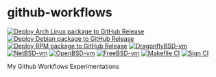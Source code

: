 # github-workflows

[![Deploy Arch Linux package to GitHub Release](https://github.com/gportay/github-workflows/actions/workflows/pkg-package.yml/badge.svg)](https://github.com/gportay/github-workflows/actions/workflows/pkg-package.yml)
[![Deploy Debian package to GitHub Release](https://github.com/gportay/github-workflows/actions/workflows/deb-package.yml/badge.svg)](https://github.com/gportay/github-workflows/actions/workflows/deb-package.yml)
[![Deploy RPM package to GitHub Release](https://github.com/gportay/github-workflows/actions/workflows/rpm-package.yml/badge.svg)](https://github.com/gportay/github-workflows/actions/workflows/rpm-package.yml)
[![DragonflyBSD-vm](https://github.com/gportay/github-workflows/actions/workflows/DragonflyBSD-vm.yml/badge.svg)](https://github.com/gportay/github-workflows/actions/workflows/DragonflyBSD-vm.yml)
[![NetBSD-vm](https://github.com/gportay/github-workflows/actions/workflows/NetBSD-vm.yml/badge.svg)](https://github.com/gportay/github-workflows/actions/workflows/NetBSD-vm.yml)
[![OpenBSD-vm](https://github.com/gportay/github-workflows/actions/workflows/OpenBSD-vm.yml/badge.svg)](https://github.com/gportay/github-workflows/actions/workflows/OpenBSD-vm.yml)
[![FreeBSD-vm](https://github.com/gportay/github-workflows/actions/workflows/FreeBSD-vm.yml/badge.svg)](https://github.com/gportay/github-workflows/actions/workflows/FreeBSD-vm.yml)
[![Makefile CI](https://github.com/gportay/github-workflows/actions/workflows/makefile.yml/badge.svg)](https://github.com/gportay/github-workflows/actions/workflows/makefile.yml)
[![Sign CI](https://github.com/gportay/github-workflows/actions/workflows/sign.yml/badge.svg)](https://github.com/gportay/github-workflows/actions/workflows/sign.yml)

My Github Workflows Experimentations
